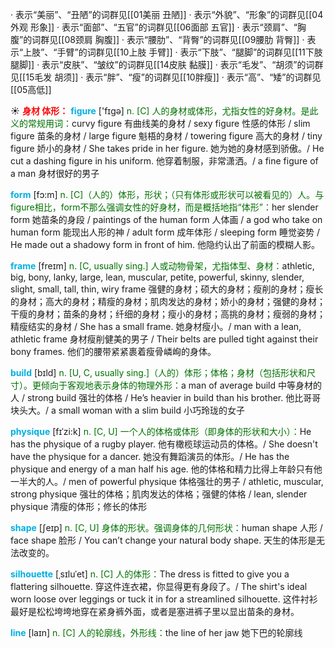 · 表示“美丽”、“丑陋”的词群见[[01美丽 丑陋]]
· 表示“外貌”、“形象”的词群见[[04外观 形象]]
· 表示“面部”、“五官”的词群见[[06面部 五官]]
· 表示“颈肩”、“胸腹”的词群见[[08颈肩 胸腹]]
· 表示“腰肋”、“背臀”的词群见[[09腰肋 背臀]]
· 表示“上肢”、“手臂”的词群见[[10上肢 手臂]]
· 表示“下肢”、“腿脚”的词群见[[11下肢 腿脚]]
· 表示“皮肤”、“皱纹”的词群见[[14皮肤 黏膜]]
· 表示“毛发”、“胡须”的词群见[[15毛发 胡须]]
· 表示“胖”、“瘦”的词群见[[10胖瘦]]
· 表示“高”、“矮”的词群见[[05高低]]

☀ <font color="red">**身材 体形：**</font>
<font color="sky blue">**figure**</font> ['fɪɡə] 
<font color="rgb(227, 108, 9)">n. [C] 人的身材或体形，尤指女性的好身材。是此义的常规用词：</font>curvy figure 有曲线美的身材 / sexy figure 性感的体形 / slim figure 苗条的身材 / large figure 魁梧的身材 / towering figure 高大的身材 / tiny figure 娇小的身材 / She takes pride in her figure. 她为她的身材感到骄傲。/ He cut a dashing figure in his uniform. 他穿着制服，非常潇洒。/ a fine figure of a man 身材很好的男子

<font color="sky blue">**form**</font> [fɔ:m] 
<font color="rgb(227, 108, 9)">n. [C]（人的）体形，形状；（只有体形或形状可以被看见的）人。与figure相比，form不那么强调女性的好身材，而是概括地指“体形”：</font>her slender form 她苗条的身段 / paintings of the human form 人体画 / a god who take on human form 能现出人形的神 / adult form 成年体形 / sleeping form 睡觉姿势 / He made out a shadowy form in front of him. 他隐约认出了前面的模糊人影。
           
<font color="sky blue">**frame**</font> [freɪm]
<font color="rgb(227, 108, 9)">n. [C, usually sing.] 人或动物骨架，尤指体型、身材：</font>athletic, big, bony, lanky, large, lean, muscular, petite, powerful, skinny, slender, slight, small, tall, thin, wiry frame 强健的身材；硕大的身材；瘦削的身材；瘦长的身材；高大的身材；精瘦的身材；肌肉发达的身材；娇小的身材；强健的身材；干瘦的身材；苗条的身材；纤细的身材；瘦小的身材；高挑的身材；瘦弱的身材；精瘦结实的身材 / She has a small frame. 她身材瘦小。/ man with a lean, athletic frame 身材瘦削健美的男子 / Their belts are pulled tight against their bony frames. 他们的腰带紧紧裹着瘦骨嶙峋的身体。

<font color="sky blue">**build**</font> [bɪld] 
<font color="rgb(227, 108, 9)">n. [U, C, usually sing.]（人的）体形；体格；身材（包括形状和尺寸）。更倾向于客观地表示身体的物理外形：</font>a man of average build 中等身材的人 / strong build 强壮的体格 / He’s heavier in build than his brother. 他比哥哥块头大。/ a small woman with a slim build 小巧玲珑的女子
           
<font color="sky blue">**physique**</font> [fɪˈzi:k]
<font color="rgb(227, 108, 9)">n. [C, U] 一个人的体格或体形（即身体的形状和大小）：</font>He has the physique of a rugby player. 他有橄榄球运动员的体格。/ She doesn't have the physique for a dancer. 她没有舞蹈演员的体形。/ He has the physique and energy of a man half his age. 他的体格和精力比得上年龄只有他一半大的人。/ men of powerful physique 体格强壮的男子 / athletic, muscular, strong physique 强壮的体格；肌肉发达的体格；强健的体格 / lean, slender physique 清瘦的体形；修长的体形

<font color="sky blue">**shape**</font> [ʃeɪp] 
<font color="rgb(227, 108, 9)">n. [C, U] 身体的形状。强调身体的几何形状：</font>human shape 人形 / face shape 脸形 / You can’t change your natural body shape. 天生的体形是无法改变的。
           
<font color="sky blue">**silhouette**</font> [ˌsɪluˈet]
<font color="rgb(227, 108, 9)">n. [C] 人的体形：</font>The dress is fitted to give you a flattering silhouette. 穿这件连衣裙，你显得更有身段了。/ The shirt's ideal worn loose over leggings or tuck it in for a streamlined silhouette. 这件衬衫最好是松松垮垮地穿在紧身裤外面，或者是塞进裤子里以显出苗条的身材。

<font color="sky blue">**line**</font> [laɪn] 
<font color="rgb(227, 108, 9)">n. [C] 人的轮廓线，外形线：</font>the line of her jaw 她下巴的轮廓线

